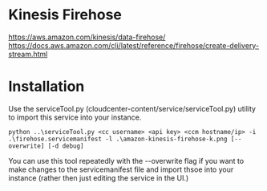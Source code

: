 # Kinesis Firehose
https://aws.amazon.com/kinesis/data-firehose/
https://docs.aws.amazon.com/cli/latest/reference/firehose/create-delivery-stream.html

# Installation
Use the serviceTool.py (cloudcenter-content/service/serviceTool.py)
utility to import this service into your instance.

`python ..\serviceTool.py <cc username> <api key> <ccm hostname/ip>
-i .\firehose.servicemanifest -l .\amazon-kinesis-firehose-k.png
[--overwrite] [-d debug]`

You can use this tool repeatedly with the --overwrite flag if you want
to make changes to the servicemanifest file and import thsoe into your
instance (rather then just editing the service in the UI.)